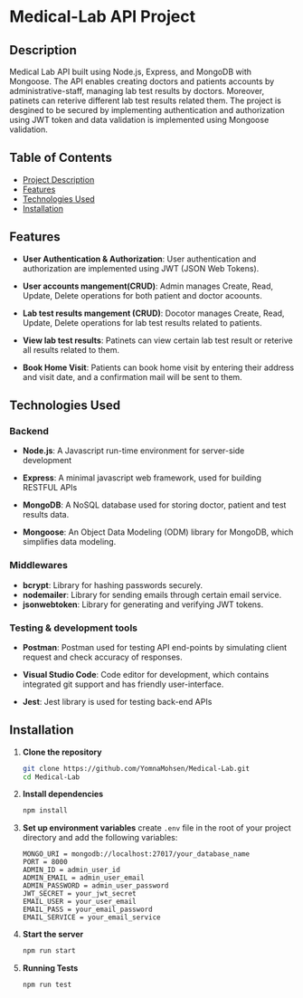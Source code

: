 # Medical-Lab API Project

## Description
Medical Lab API built using Node.js, Express, and MongoDB with Mongoose. The API enables creating doctors and patients accounts by administrative-staff, managing lab test results by doctors. Moreover, patinets can reterive different lab test results related them. The project is desgined to be secured by implementing authentication and authorization using JWT token and data validation is implemented using Mongoose validation.

## Table of Contents
- [Project Description](#description)
- [Features](#features)
- [Technologies Used](#technologies-used)
- [Installation](#installation)


## Features
- **User Authentication & Authorization**: User authentication and authorization are implemented using JWT (JSON Web Tokens).

- **User accounts mangement(CRUD)**: Admin manages Create, Read, Update, Delete operations for both patient and doctor acoounts.

- **Lab test results mangement (CRUD)**: Docotor manages  Create, Read, Update, Delete operations for lab test results related to patients.

- **View lab test results**: Patinets can view certain lab test result or reterive all results related to them.

- **Book Home Visit**: Patients can book home visit by entering their address and visit date, and a confirmation mail will be sent to them.

## Technologies Used

### Backend
- **Node.js**: A Javascript run-time environment for server-side development
- **Express**: A minimal javascript web framework, used for building RESTFUL APIs
- **MongoDB**: A NoSQL database used for storing doctor, patient and test results data.

- **Mongoose**: An Object Data Modeling (ODM) library for MongoDB, which simplifies data modeling.

### Middlewares
- **bcrypt**: Library for hashing passwords securely.
- **nodemailer**: Library for sending emails through certain email service.
- **jsonwebtoken**: Library for generating and verifying JWT tokens.

### Testing & development tools

- **Postman**: Postman used for testing API end-points by simulating client request and check accuracy of responses.

- **Visual Studio Code**: Code editor for development, which contains integrated git support and has friendly user-interface.

- **Jest**: Jest library is used for testing back-end APIs

## Installation

1.  **Clone the repository**
    ```bash
    git clone https://github.com/YomnaMohsen/Medical-Lab.git
    cd Medical-Lab
    ```

2. **Install dependencies**

    ```bash
    npm install
    ```

3. **Set up environment variables**
  create `.env` file in the root of your project directory and add the following variables:
   ```
   MONGO_URI = mongodb://localhost:27017/your_database_name
   PORT = 8000
   ADMIN_ID = admin_user_id
   ADMIN_EMAIL = admin_user_email
   ADMIN_PASSWORD = admin_user_password
   JWT_SECRET = your_jwt_secret
   EMAIL_USER = your_user_email
   EMAIL_PASS = your_email_password
   EMAIL_SERVICE = your_email_service 
   ```  

3. **Start the server**
    ```bash
    npm run start
    ```
4. **Running Tests** 
    ```bash
    npm run test
    ```   


